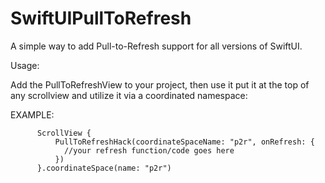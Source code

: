 # SwiftUIPullToRefresh
A simple way to add Pull-to-Refresh support for all versions of SwiftUI.

Usage:

Add the PullToRefreshView to your project, then use it put it at the top of any scrollview and utilize it via a coordinated namespace:

EXAMPLE:

          ScrollView {
              PullToRefreshHack(coordinateSpaceName: "p2r", onRefresh: {
                //your refresh function/code goes here
              })
          }.coordinateSpace(name: "p2r")
